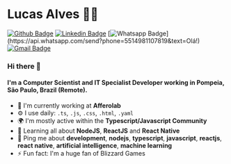 # Lucas Alves :man_technologist:

[![Github Badge](https://img.shields.io/badge/-Github-000?style=flat-square&logo=Github&logoColor=white&link=https://github.com/lcoalves)](https://github.com/lcoalves)
[![Linkedin Badge](https://img.shields.io/badge/-LinkedIn-blue?style=flat-square&logo=Linkedin&logoColor=white&link=https://www.linkedin.com/in/llucascoalves/)](https://www.linkedin.com/in/llucascoalves/)
[![Whatsapp Badge](https://img.shields.io/badge/-Whatsapp-4CA143?style=flat-square&labelColor=4CA143&logo=whatsapp&logoColor=white&link=https://api.whatsapp.com/send?phone=5514981107819&text=Olá!)](https://api.whatsapp.com/send?phone=5514981107819&text=Olá!)
[![Gmail Badge](https://img.shields.io/badge/-Gmail-c14438?style=flat-square&logo=Gmail&logoColor=white&link=mailto:lucascosta.lo77@gmail.com)](mailto:lucascosta.lo77@gmail.com)

### Hi there 👋

#### I'm a Computer Scientist and IT Specialist Developer working in Pompeia, São Paulo, Brazil (Remote).

- 🏢 I'm currently working at **Afferolab**
- ⚙️ I use daily: `.ts`, `.js`, `.css`, `.html`, `.yaml`
- 🌍 I'm mostly active within the **Typescript/Javascript Community**
- 🌱 Learning all about **NodeJS**, **ReactJS** and **React Native**
- 💬 Ping me about **development**, **nodejs**, **typescript**, **javascript**, **reactjs**, **react native**, **artificial intelligence**, **machine learning**
- ⚡️ Fun fact: I'm a huge fan of Blizzard Games
